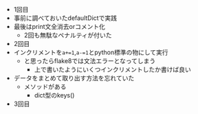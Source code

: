 * 1回目
* 事前に調べておいたdefaultDictで実践
* 最後はprint文全消去orコメント化
    * 2回も無駄なペナルティが付いた
* 2回目
* インクリメントを`a+=1`,`a-=1`とpython標準の物にして実行
    * と思ったらflake8では文法エラーとなってしまう
        * 上で書いたようにいくつインクリメントしたか書けば良い
* データをまとめて取り出す方法を忘れていた
    * メソッドがある
        * dict型のkeys()
* 3回目